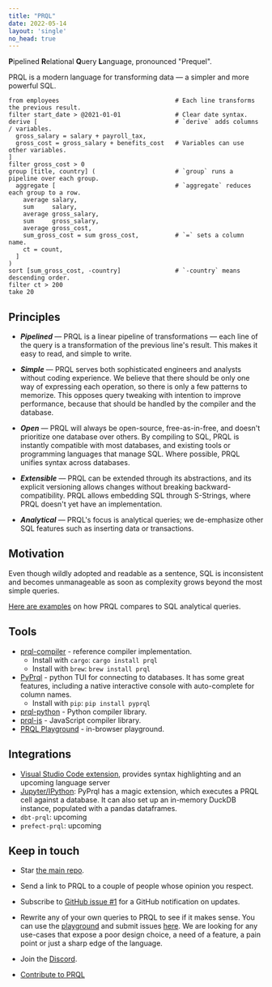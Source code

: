 ```yaml
---
title: "PRQL"
date: 2022-05-14
layout: 'single'
no_head: true
---
```


**P**ipelined **R**elational **Q**uery **L**anguage, pronounced "Prequel".

PRQL is a modern language for transforming data — a simpler and more powerful
SQL.

```prql
from employees                                # Each line transforms the previous result.
filter start_date > @2021-01-01               # Clear date syntax.
derive [                                      # `derive` adds columns / variables.
  gross_salary = salary + payroll_tax,
  gross_cost = gross_salary + benefits_cost   # Variables can use other variables.
]
filter gross_cost > 0
group [title, country] (                      # `group` runs a pipeline over each group.
  aggregate [                                 # `aggregate` reduces each group to a row.
    average salary,
    sum     salary,
    average gross_salary,
    sum     gross_salary,
    average gross_cost,
    sum_gross_cost = sum gross_cost,          # `=` sets a column name.
    ct = count,
  ]
)
sort [sum_gross_cost, -country]               # `-country` means descending order.
filter ct > 200
take 20
```

## Principles

- ***Pipelined*** — PRQL is a linear pipeline of transformations — each line of the
  query is a transformation of the previous line's result. This makes it easy to
  read, and simple to write.

- ***Simple*** — PRQL serves both sophisticated engineers and analysts without
  coding experience. 
  We believe that there should be only one way of expressing each operation,
  so there is only a few patterns to memorize. This opposes query tweaking with 
  intention to improve performance, because that should be handled by the compiler and 
  the database.

- ***Open*** — PRQL will always be open-source, free-as-in-free, and doesn't
  prioritize one database over others. By compiling to SQL, PRQL is instantly
  compatible with most databases, and existing tools or programming languages
  that manage SQL. Where possible, PRQL unifies syntax across databases.

- ***Extensible*** — PRQL can be extended through its abstractions, and its explicit
  versioning allows changes without breaking backward-compatibility. PRQL allows
  embedding SQL through S-Strings, where PRQL doesn't yet have an
  implementation.

- ***Analytical*** — PRQL's focus is analytical queries; we de-emphasize other SQL
  features such as inserting data or transactions.

## Motivation

Even though wildly adopted and readable as a sentence, SQL is inconsistent and becomes
unmanageable as soon as complexity grows beyond the most simple queries.

<!-- expand this?  -->

<!-- markdown-link-check-disable-next-line -->
[Here are examples](./motivation/) on how PRQL compares to SQL analytical queries.

<!-- something about unifying pandas/dplyr/data.table? -->
## Tools

- [prql-compiler](https://github.com/prql/prql) - reference compiler implementation.
  - Install with `cargo`: `cargo install prql`
  <!-- Brew not yet working, tbc -->
  - Install with `brew`: `brew install prql`
- [PyPrql](https://github.com/prql/PyPrql) - python TUI for connecting to databases.
  It has some great features, including a native interactive console with auto-complete
  for column names.
  - Install with `pip`: `pip install pyprql`
- [prql-python](https://pypi.org/project/prql-python/) - Python compiler library.
- [prql-js](https://www.npmjs.com/package/prql-js) - JavaScript compiler library.
- [PRQL Playground](/playground/) - in-browser playground.

## Integrations

- [Visual Studio Code extension](https://marketplace.visualstudio.com/items?itemName=prql.prql), 
  provides syntax highlighting and an upcoming language server
- [Jupyter/IPython](https://pyprql.readthedocs.io/en/latest/magic_readme.html): 
  PyPrql has a magic extension, which executes a PRQL cell against a database. 
  It can also set up an in-memory DuckDB instance, populated with a pandas
  dataframes.
- `dbt-prql`: upcoming
- `prefect-prql`: upcoming

## Keep in touch

- Star [the main repo](https://github.com/prql/prql).

- Send a link to PRQL to a couple of people whose opinion you respect.

- Subscribe to [GitHub issue #1](https://github.com/prql/prql/issues/1) for
  a GitHub notification on updates.

- Rewrite any of your own queries to PRQL to see if it makes sense. You can use the 
  [playground](./playground/) and submit issues [here](https://github.com/prql/prql/issues).
  We are looking for any use-cases that expose a poor design choice, a need of a feature, 
  a pain point or just a sharp edge of the language.

- Join the [Discord](https://discord.gg/eQcfaCmsNc).
  <!-- TODO: Replace with a link to a CONTRIBUTING.md  -->

- [Contribute to PRQL](https://github.com/prql/prql/issues)
  <!-- Do we start a Twitter?? Maybe better to have nothing than one that's hardly used? Would be great to have a way for people to say "Yes I'd like to know more about this", without having to commit to joining the discord. Very open to other options; we could even do something like a Substack with updates for each release? -->
